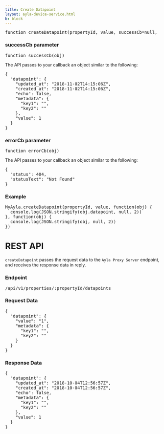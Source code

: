```yaml
---
title: Create Datapoint
layout: ayla-device-service.html
b: block
---
```


<pre class="light">
function createDatapoint(propertyId, value, successCb=null, errorCb=null)
</pre>

### successCb parameter

<pre class="light">function successCb(obj)</pre>

The API passes to your callback an object similar to the following:

<pre class="light">
{
  "datapoint": {
    "updated_at": "2018-11-02T14:15:06Z",
    "created_at": "2018-11-02T14:15:06Z",
    "echo": false,
    "metadata": {
      "key1": "",
      "key2": ""
    },
    "value": 1
  }
}
</pre>

### errorCb parameter

<pre class="light">function errorCb(obj)</pre>

The API passes to your callback an object similar to the following:

<pre class="light">
{
  "status": 404,
  "statusText": "Not Found"
}
</pre>

### Example

<pre class="light">
MyAyla.createDatapoint(propertyId, value, function(obj) {
  console.log(JSON.stringify(obj.datapoint, null, 2))
}, function(obj) {
  console.log(JSON.stringify(obj, null, 2))
})
</pre>

# REST API

<code>createDatapoint</code> passes the request data to the <code>Ayla Proxy Server</code> endpoint, and receives the response data in reply.

### Endpoint
<pre class="light">/api/v1/properties/:propertyId/datapoints</pre>

### Request Data
<pre class="light">
{
  "datapoint": {
    "value": "1",
    "metadata": {
      "key1": "",
      "key2": ""
    }
  }
}
</pre>

### Response Data
<pre class="light">
{
  "datapoint": {
    "updated_at": "2018-10-04T12:56:57Z",
    "created_at": "2018-10-04T12:56:57Z",
    "echo": false,
    "metadata": {
      "key1": "",
      "key2": ""
    },
    "value": 1
  }
}
</pre>
